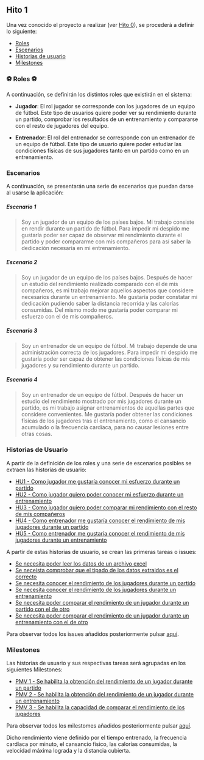 ## Hito 1

Una vez conocido el proyecto a realizar (ver [Hito 0](./Hito-0.md)), se procederá a definir lo siguiente:


* [Roles](#roles)
* [Escenarios](#escenarios)
* [Historias de usuario](#historias)
* [Milestones](#milestones)


<a name="roles"></a>
### ⚽ Roles ⚽

A continuación, se definirán los distintos roles que existirán en el sistema:

* **Jugador**: El rol jugador se corresponde con los jugadores de un equipo de fútbol. Este tipo de usuarios quiere poder ver su rendimiento durante un partido, comprobar los resultados de un entrenamiento y compararse con el resto de jugadores del equipo.

* **Entrenador**: El rol del entrenador se corresponde con un entrenador de un equipo de fútbol. Este tipo de usuario quiere poder estudiar las condiciones físicas de sus jugadores tanto en un partido como en un entrenamiento.

<a name="escenarios"></a>
### Escenarios

A continuación, se presentarán una serie de escenarios que puedan darse al usarse la aplicación:

##### Escenario 1
>Soy un jugador de un equipo de los países bajos. Mi trabajo consiste en rendir durante un partido de fútbol. Para impedir mi despido me gustaría poder ser capaz de observar mi rendimiento durante el partido y poder compararme con mis compañeros para así saber la dedicación necesaria en mi entrenamiento.

##### Escenario 2
>Soy un jugador de un equipo de los países bajos. Después de hacer un estudio del rendimiento realizado comparado con el de mis compañeros, es mi trabajo mejorar aquellos aspectos que considere necesarios durante un entrenamiento. Me gustaría poder constatar mi dedicación pudiendo saber la distancia recorrida y las calorías consumidas. Del mismo modo me gustaría poder comparar mi esfuerzo con el de mis compañeros.

##### Escenario 3
>Soy un entrenador de un equipo de fútbol. Mi trabajo depende de una administración correcta de los jugadores. Para impedir mi despido me gustaría poder ser capaz de obtener las condiciones físicas de mis jugadores y su rendimiento durante un partido.

##### Escenario 4
>Soy un entrenador de un equipo de fútbol. Después de hacer un estudio del rendimiento mostrado por mis jugadores durante un partido, es mi trabajo asignar entrenamientos de aquellas partes que considere convenientes. Me gustaría poder obtener las condiciones físicas de los jugadores tras el entrenamiento, como el cansancio acumulado o la frecuencia cardíaca, para no causar lesiones entre otras cosas.

<a name="historias"></a>
### Historias de Usuario

A partir de la definición de los roles y una serie de escenarios posibles se extraen las historias de usuario:

* [HU1 - Como jugador me gustaría conocer mi esfuerzo durante un partido](https://github.com/vntr-CC/Forward-Football/issues/3)
* [HU2 - Como jugador quiero poder conocer mi esfuerzo durante un entrenamiento](https://github.com/vntr-CC/Forward-Football/issues/4)
* [HU3 - Como jugador quiero poder comparar mi rendimiento con el resto de mis compañeros](https://github.com/vntr-CC/Forward-Football/issues/4)
* [HU4 - Como entrenador me gustaría conocer el rendimiento de mis jugadores durante un partido](https://github.com/vntr-CC/Forward-Football/issues/5)
* [HU5 - Como entrenador me gustaría conocer el rendimiento de mis jugadores durante un entrenamiento](https://github.com/vntr-CC/Forward-Football/issues/6)

A partir de estas historias de usuario, se crean las primeras tareas o issues:

* [Se necesita poder leer los datos de un archivo excel](https://github.com/vntr-CC/Forward-Football/issues/7)
* [Se neceista comprobar que el tipado de los datos extraidos es el correcto](https://github.com/vntr-CC/Forward-Football/issues/8)
* [Se necesita conocer el rendimiento de los jugadores durante un partido](https://github.com/vntr-CC/Forward-Football/issues/18)
* [Se necesita conocer el rendimiento de los jugadores durante un entrenamiento](https://github.com/vntr-CC/Forward-Football/issues/19)
* [Se necesita poder comparar el rendimiento de un jugador durante un partido con el de otro](https://github.com/vntr-CC/Forward-Football/issues/11)
* [Se necesita poder comparar el rendimiento de un jugador durante un entrenamiento con el de otro](https://github.com/vntr-CC/Forward-Football/issues/13)

Para observar todos los issues añadidos posteriormente pulsar [aquí](https://github.com/vntr-CC/ForwardFootball/issues).

<a name="milestones"></a>
### Milestones

Las historias de usuario y sus respectivas tareas será agrupadas en los siguientes Milestones:

* [PMV 1 - Se habilita la obtención del rendimiento de un jugador durante un partido](https://github.com/vntr-CC/Forward-Football/milestone/2)
* [PMV 2 - Se habilita la obtención del rendimiento de un jugador durante un entrenamiento](https://github.com/vntr-CC/Forward-Football/milestone/3)
* [PMV 3 - Se habilita la capacidad de comparar el rendimiento de los jugadores](https://github.com/vntr-CC/Forward-Football/milestone/4)

Para observar todos los milestomes añadidos posteriormente pulsar [aquí](https://github.com/vntr-CC/ForwardFootball/milestones).

Dicho rendimiento viene definido por el tiempo entrenado, la frecuencia cardíaca por minuto, el cansancio físico, las calorías consumidas, la velocidad máxima lograda y la distancia cubierta.
